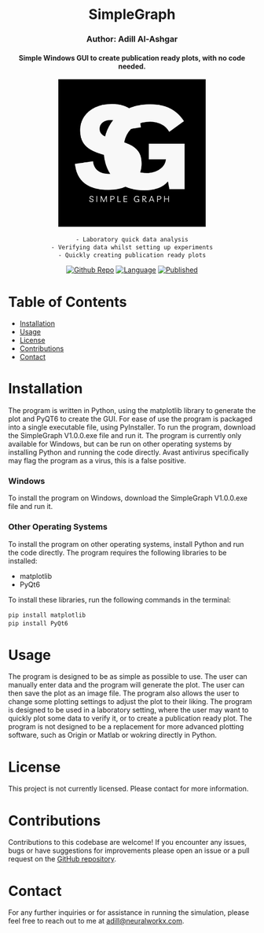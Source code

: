 <center>

# SimpleGraph
### Author: Adill Al-Ashgar
#### Simple Windows GUI to create publication ready plots, with no code needed.

<img src="Images/SimpleGraph%20Logo.png" width="300"> 

    - Laboratory quick data analysis
    - Verifying data whilst setting up experiments
    - Quickly creating publication ready plots

[![Github Repo](https://img.shields.io/badge/GitHub_Repo-SimpleGraph-yellow.svg)](https://github.com/Adillwma/SimpleGraph)
[![Language](https://img.shields.io/badge/language-Python-blue.svg)](https://www.python.org/) 
[![Published](https://img.shields.io/badge/Published-2023-purple.svg)]()
</center>









# Table of Contents
- [Installation](#installation)
- [Usage](#usage)
- [License](#license)
- [Contributions](#contributions)
- [Contact](#contact)





# Installation
The program is written in Python, using the matplotlib library to generate the plot and PyQT6 to create the GUI. For ease of use the program is packaged into a single executable file, using PyInstaller. To run the program, download the SimpleGraph V1.0.0.exe file and run it. The program is currently only available for Windows, but can be run on other operating systems by installing Python and running the code directly. Avast antivirus specifically may flag the program as a virus, this is a false positive.

### Windows
To install the program on Windows, download the SimpleGraph V1.0.0.exe file and run it. 

### Other Operating Systems
To install the program on other operating systems, install Python and run the code directly. The program requires the following libraries to be installed:
- matplotlib
- PyQt6

To install these libraries, run the following commands in the terminal:
```bash
pip install matplotlib
pip install PyQt6
```

# Usage
The program is designed to be as simple as possible to use. The user can manually enter data and the program will generate the plot. The user can then save the plot as an image file. The program also allows the user to change some plotting settings to adjust the plot to their liking. The program is designed to be used in a laboratory setting, where the user may want to quickly plot some data to verify it, or to create a publication ready plot. The program is not designed to be a replacement for more advanced plotting software, such as Origin or Matlab or wokring directly in Python.




# License
This project is not currently licensed. Please contact for more information.

# Contributions
Contributions to this codebase are welcome! If you encounter any issues, bugs or have suggestions for improvements please open an issue or a pull request on the [GitHub repository](https://github.com/Adillwma/SimpleGraph).

# Contact
For any further inquiries or for assistance in running the simulation, please feel free to reach out to me at adill@neuralworkx.com.

